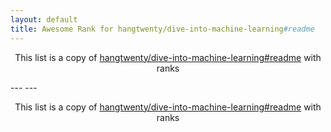 ```yaml
---
layout: default
title: Awesome Rank for hangtwenty/dive-into-machine-learning#readme
---
```


<p align="center">
	This list is a copy of <a href="https://github.com/hangtwenty/dive-into-machine-learning#readme">hangtwenty/dive-into-machine-learning#readme</a> with ranks
</p>
---
---
<p align="center">
	This list is a copy of <a href="https://github.com/hangtwenty/dive-into-machine-learning#readme">hangtwenty/dive-into-machine-learning#readme</a> with ranks
</p>
